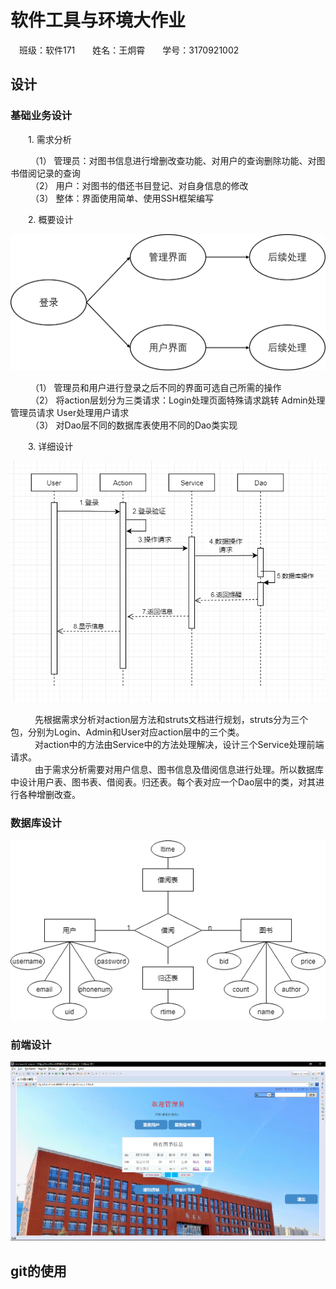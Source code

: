 # 软件工具与环境大作业

&emsp;班级：软件171&emsp;&emsp;姓名：王炯霄&emsp;&emsp;学号：3170921002

## 设计

### 基础业务设计
<p style="text-indent:2em">1. 需求分析</p>

&emsp;&emsp; （1） 管理员：对图书信息进行增删改查功能、对用户的查询删除功能、对图书借阅记录的查询  
&emsp;&emsp; （2） 用户：对图书的借还书目登记、对自身信息的修改  
&emsp;&emsp; （3） 整体：界面使用简单、使用SSH框架编写  

<p style="text-indent:2em">2. 概要设计</p>

![概要设计](image\概要设计.png)

&emsp;&emsp; （1） 管理员和用户进行登录之后不同的界面可选自己所需的操作  
&emsp;&emsp; （2） 将action层划分为三类请求：Login处理页面特殊请求跳转 Admin处理管理员请求 User处理用户请求  
&emsp;&emsp; （3） 对Dao层不同的数据库表使用不同的Dao类实现  

<p style="text-indent:2em">3. 详细设计</p>  

![概要设计](image\概要顺序图.png)  

&emsp;&emsp; &ensp;先根据需求分析对action层方法和struts文档进行规划，struts分为三个包，分别为Login、Admin和User对应action层中的三个类。  
&emsp;&emsp; &ensp;对action中的方法由Service中的方法处理解决，设计三个Service处理前端请求。  
&emsp;&emsp; &ensp;由于需求分析需要对用户信息、图书信息及借阅信息进行处理。所以数据库中设计用户表、图书表、借阅表。归还表。每个表对应一个Dao层中的类，对其进行各种增删改查。

  
### 数据库设计

![概要设计](image\E-R.png)  

### 前端设计

![概要设计](image\界面.png)  
  
## git的使用
